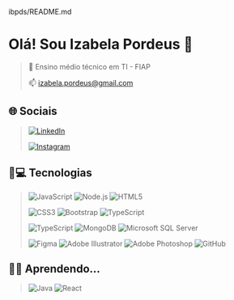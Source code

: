 ibpds/README.md

# Olá! Sou Izabela Pordeus 👋

>🔭 Ensino médio técnico em TI - FIAP
>
>📫 izabela.pordeus@gmail.com

## 🌐 Sociais

>[![LinkedIn](https://img.shields.io/badge/LinkedIn-0077B5?style=for-the-badge&logo=linkedin&logoColor=white)](https://www.linkedin.com/in/izabela-pordeus-3133132b5?utm_source=share&utm_campaign=share_via&utm_content=profile&utm_medium=ios_app)
>
>[![Instagram](https://img.shields.io/badge/Instagram-E4405F?style=for-the-badge&logo=instagram&logoColor=white)](https://www.instagram.com/ib.pordeus?igsh=MXI0MHh3N2Z0b3hsdA==)

## 🚀💻 Tecnologias

>![JavaScript](https://img.shields.io/badge/JavaScript-F7DF1E?style=for-the-badge&logo=javascript&logoColor=black)
>![Node.js](https://img.shields.io/badge/Node.js-339933?style=for-the-badge&logo=nodedotjs&logoColor=white)
>![HTML5](https://img.shields.io/badge/HTML5-E34F26?style=for-the-badge&logo=html5&logoColor=white)
>
>![CSS3](https://img.shields.io/badge/CSS3-1572B6?style=for-the-badge&logo=css3&logoColor=white)
>![Bootstrap](https://img.shields.io/badge/Bootstrap-7952B3?style=for-the-badge&logo=bootstrap&logoColor=white)
>![TypeScript](https://img.shields.io/badge/TypeScript-007ACC?style=for-the-badge&logo=typescript&logoColor=white)
>
>![TypeScript](https://img.shields.io/badge/TypeScript-007ACC?style=for-the-badge&logo=typescript&logoColor=white)
>![MongoDB](https://img.shields.io/badge/MongoDB-47A248?style=for-the-badge&logo=mongodb&logoColor=white)
>![Microsoft SQL Server](https://img.shields.io/badge/Microsoft%20SQL%20Server-CC2900?style=for-the-badge&logo=microsoft-sql-server&logoColor=white)
>
>![Figma](https://img.shields.io/badge/Figma-F24E1E?style=for-the-badge&logo=figma&logoColor=white)
>![Adobe Illustrator](https://img.shields.io/badge/Adobe%20Illustrator-FF9A00?style=for-the-badge&logo=adobe-illustrator&logoColor=white)
>![Adobe Photoshop](https://img.shields.io/badge/Adobe%20Photoshop-31A8FF?style=for-the-badge&logo=adobe-photoshop&logoColor=white)
>![GitHub](https://img.shields.io/badge/GitHub-181717?style=for-the-badge&logo=github&logoColor=white)

## 👩‍🏫 Aprendendo...

>![Java](https://img.shields.io/badge/Java-ED8B00?style=for-the-badge&logo=openjdk&logoColor=white)
![React](https://img.shields.io/badge/React-61DAFB?style=for-the-badge&logo=react&logoColor=black)
